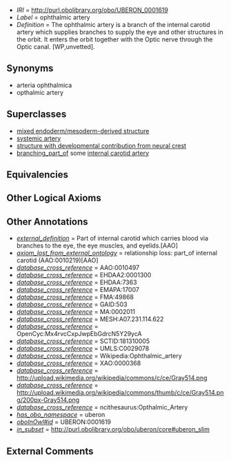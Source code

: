  * *IRI* = http://purl.obolibrary.org/obo/UBERON_0001619
 * *Label* = ophthalmic artery
 * *Definition* = The ophthalmic artery is a branch of the internal carotid artery which supplies branches to supply the eye and other structures in the orbit. It enters the orbit together with the Optic nerve through the Optic canal. [WP,unvetted].

## Synonyms

 * arteria ophthalmica
 * opthalmic artery

## Superclasses

 * [mixed endoderm/mesoderm-derived structure](../../UBERON/77/UBERON_0000077.md)
 * [systemic artery](../../UBERON/73/UBERON_0004573.md)
 * [structure with developmental contribution from neural crest](../../UBERON/14/UBERON_0010314.md)
 * [branching_part_of](../../RO/80/RO_0002380.md) some [internal carotid artery](../../UBERON/32/UBERON_0001532.md)

## Equivalencies


## Other Logical Axioms


## Other Annotations

 * *[external_definition](../../UBPROP/01/UBPROP_0000001.md)* = Part of internal carotid which carries blood via branches to the eye, the eye muscles, and eyelids.[AAO]
 * *[axiom_lost_from_external_ontology](../../UBPROP/02/UBPROP_0000002.md)* = relationship loss: part_of internal carotid (AAO:0010219)[AAO]
 * *[database_cross_reference](../../ef/oboInOwl#hasDbXref.md)* = AAO:0010497
 * *[database_cross_reference](../../ef/oboInOwl#hasDbXref.md)* = EHDAA2:0001300
 * *[database_cross_reference](../../ef/oboInOwl#hasDbXref.md)* = EHDAA:7363
 * *[database_cross_reference](../../ef/oboInOwl#hasDbXref.md)* = EMAPA:17007
 * *[database_cross_reference](../../ef/oboInOwl#hasDbXref.md)* = FMA:49868
 * *[database_cross_reference](../../ef/oboInOwl#hasDbXref.md)* = GAID:503
 * *[database_cross_reference](../../ef/oboInOwl#hasDbXref.md)* = MA:0002011
 * *[database_cross_reference](../../ef/oboInOwl#hasDbXref.md)* = MESH:A07.231.114.622
 * *[database_cross_reference](../../ef/oboInOwl#hasDbXref.md)* = OpenCyc:Mx4rvcCxpJwpEbGdrcN5Y29ycA
 * *[database_cross_reference](../../ef/oboInOwl#hasDbXref.md)* = SCTID:181310005
 * *[database_cross_reference](../../ef/oboInOwl#hasDbXref.md)* = UMLS:C0029078
 * *[database_cross_reference](../../ef/oboInOwl#hasDbXref.md)* = Wikipedia:Ophthalmic_artery
 * *[database_cross_reference](../../ef/oboInOwl#hasDbXref.md)* = XAO:0000368
 * *[database_cross_reference](../../ef/oboInOwl#hasDbXref.md)* = http://upload.wikimedia.org/wikipedia/commons/c/ce/Gray514.png
 * *[database_cross_reference](../../ef/oboInOwl#hasDbXref.md)* = http://upload.wikimedia.org/wikipedia/commons/thumb/c/ce/Gray514.png/200px-Gray514.png
 * *[database_cross_reference](../../ef/oboInOwl#hasDbXref.md)* = ncithesaurus:Opthalmic_Artery
 * *[has_obo_namespace](../../ce/oboInOwl#hasOBONamespace.md)* = uberon
 * *[oboInOwl#id](../../id/oboInOwl#id.md)* = UBERON:0001619
 * *[in_subset](../../et/oboInOwl#inSubset.md)* = http://purl.obolibrary.org/obo/uberon/core#uberon_slim

## External Comments

